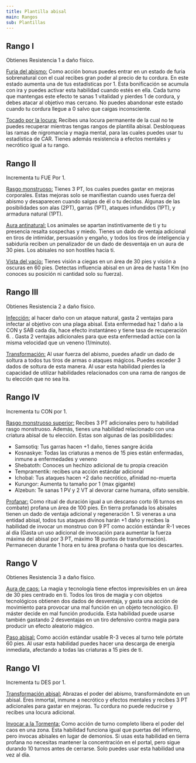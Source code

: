```yaml
---
title: Plantilla abisal
main: Rangos
sub: Plantillas
---
```


## Rango I

Obtienes Resistencia 1 a daño físico. 

<u>Furia del abismo:</u> Como acción bonus puedes entrar en un estado de furia sobrenatural con el cual recibes gran poder al precio de tu cordura. En este estado aumenta una de tus estadísticas por 1. Esta bonificación se acumula con ira y puedes activar esta habilidad cuando estés en ella. Cada turno que mantengas este efecto te sanas 1 vitalidad y pierdes 1 de cordura, y debes atacar al objetivo mas cercano. No puedes abandonar este estado cuando tu cordura llegue a 0 salvo que caigas inconsciente.

<u>Tocado por la locura:</u> Recibes una locura permanente de la cual no te puedes recuperar mientras tengas rangos de plantilla abisal. Desbloqueas las ramas de nigromancia y magia mental, para las cuales puedes usar tu estadística de CAR. Tienes además resistencia a efectos mentales y necrótico igual a tu rango.

## Rango II

Incrementa tu FUE Por 1.

<u>Rasgo monstruoso:</u> Tienes 3 PT, los cuales puedes gastar en mejoras corporales. Estas mejoras solo se manifiestan cuando uses fuerza del abismo y desaparecen cuando salgas de él o tu decidas. Algunas de las posibilidades son alas (2PT), garras (1PT), ataques infundidos (1PT), y armadura natural (1PT).

<u>Aura antinatural:</u> Los animales se apartan instintivamente de ti y tu presencia resalta sospechas y miedo. Tienes un dado de ventaja adicional en tiros de intimidar, persuasión y engaño, y todos los tiros de inteligencia y sabiduría reciben un penalizador de un dado de desventaja en un aura de 30 pies. Los abisales no son hostiles hacia ti.

<u>Vista del vacío:</u> Tienes visión a ciegas en un área de 30 pies y visión a oscuras en 60 pies. Detectas influencia abisal en un área de hasta 1 Km (no conoces su posición ni cantidad solo su fuerza).

## Rango III

Obtienes Resistencia 2 a daño físico. 

<u>Infección:</u> al hacer daño con un ataque natural, gasta 2 ventajas para infectar al objetivo con una plaga abisal. Esta enfermedad haz 1 daño a la CON y SAB cada día, hace efecto instantáneo y tiene tasa de recuperación 6. . Gasta 2 ventajas adicionales para que esta enfermedad actúe con la misma velocidad que un veneno (1/minuto).

<u>Transformación:</u> Al usar fuerza del abismo, puedes añadir un dado de soltura a todos tus tiros de armas o ataques mágicos. Puedes exceder 3 dados de soltura de esta manera. Al usar esta habilidad pierdes la capacidad de utilizar habilidades relacionados con una rama de rangos de tu elección que no sea Ira.

## Rango IV

Incrementa tu CON por 1.

<u>Rasgo monstruoso superior:</u> Recibes 3 PT adicionales pero tu habilidad rasgo monstruoso. Además, tienes una habilidad relacionado con una criatura abisal  de tu elección. Estas son algunas de las posibilidades:

- Samsotiq: Tus garras hacen +1 daño, tienes sangre ácida
- Kosnaskye: Todas las criaturas a menos de 15 pies están enfermadas, inmune a enfermedades y veneno
- Shebatoth: Conoces un hechizo adicional de tu propia creación
- Tempramentik: recibes una acción estándar adicional
- Ichobal: Tus ataques hacen +2 daño necrótico, afinidad no-muerta
- Kurungor: Aumenta tu tamaño por 1 (max gigante)
- Alzebun: Te sanas 1 PV y 2 VT al devorar carne humana, olfato sensible.

<u>Profanar:</u> Como ritual de duración igual a un descanso corto (6 turnos en combate) profana un área de 100 pies. En tierra profanada los abisales tienen un dado de ventaja adicional y regeneración 1. Si veneras a una entidad abisal, todos tus ataques divinos harán +1 daño y recibes la habilidad de invocar un monstruo con 9 PT como acción estándar R-1 veces al día (Gasta un uso adicional de invocación para aumentar la fuerza máxima del abisal por 3 PT, máximo 18 puntos de transformación). Permanecen durante 1 hora en tu área profana o hasta que los descartes.

## Rango V

Obtienes Resistencia 3 a daño físico. 

<u>Aura de caos:</u> La magia y tecnología tiene efectos imprevisibles en un área de 30 pies centrado en ti. Todos los tiros de magia y con objetos tecnológicos obtienen dos dados de desventaja, y gasta una acción de movimiento para provocar una mal función en un objeto tecnológico. El máster decide en mal función producida. Esta habilidad puede usarse también gastando 2 desventajas en un tiro defensivo contra magia para producir un efecto aleatorio mágico.

<u>Paso abisal:</u> Como acción estándar usable R-3 veces al turno tele pórtate 60 pies. Al usar esta habilidad puedes hacer una descarga de energía inmediata, afectando a todas las criaturas a 15 pies de ti.

## Rango VI

Incrementa tu DES por 1.

<u>Transformación abisal:</u> Abrazas el poder del abismo, transformándote en un abisal. Eres inmortal, inmune a necrótico y efectos mentales y recibes 3 PT adicionales para gastar en mejoras. Tu cordura no puede reducirse y recibes una locura adicional.

<u>Invocar a la Tormenta:</u> Como acción de turno completo libera el poder del caos en una zona. Esta habilidad funciona igual que puertas del infierno, pero invocas abisales en lugar de demonios. Si usas esta habilidad en tierra profana no  necesitas mantener la concentración en el portal, pero sigue durando 10 turnos antes de cerrarse. Solo puedes usar esta habilidad una vez al día.